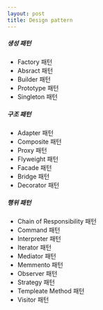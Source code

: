 ```yaml
---
layout: post
title: Design pattern
---
```


##### 생성 패턴
* Factory 패턴
* Absract 패턴
* Builder 패턴
* Prototype 패턴
* Singleton 패턴

##### 구조 패턴
* Adapter 패턴
* Composite 패턴
* Proxy 패턴
* Flyweight 패턴
* Facade 패턴
* Bridge 패턴
* Decorator 패턴

##### 행위 패턴
* Chain of Responsibility 패턴
* Command 패턴
* Interpreter 패턴
* Iterator 패턴
* Mediator 패턴
* Memmento 패턴
* Observer 패턴
* Strategy 패턴
* Templeate Method 패턴
* Visitor 패턴
